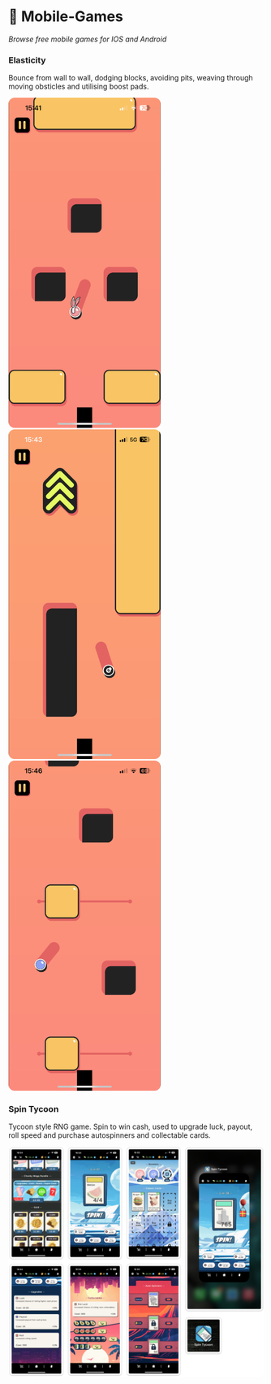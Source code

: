 # 📱 Mobile-Games
<i>Browse free mobile games for IOS and Android</i>

### Elasticity
Bounce from wall to wall, dodging blocks, avoiding pits, weaving through moving obsticles and utilising boost pads.

<p align="left">
  <img src="Mobile%20Games%20Assets/Screenshot1.png" alt="Elasticity Screenshot" style="border-radius: 12px; width: 300px;">
  
  <img src="Mobile%20Games%20Assets/Screenshot2.png" alt="Elasticity Screenshot" style="border-radius: 12px; width: 300px;">
  
  <img src="Mobile%20Games%20Assets/Screenshot3.png" alt="Elasticity Screenshot" style="border-radius: 12px; width: 300px;">
</p>

### Spin Tycoon
Tycoon style RNG game. Spin to win cash, used to upgrade luck, payout, roll speed and purchase autospinners and collectable cards.

<img src="Mobile%20Games%20Assets/Design.png" alt="Spin Tycoon Design" style="border-radius: 12px; width: 1000px;">
